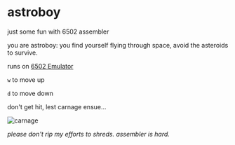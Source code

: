 # astroboy

just some fun with 6502 assembler

you are astroboy: you find yourself flying through space, avoid the asteroids to survive.

runs on [6502 Emulator](https://matrix.senecapolytechnic.ca/~chris.tyler/6502/)

`w` to move up

`d` to move down

don't get hit, lest carnage ensue...

![carnage](https://kpunno7.files.wordpress.com/2024/02/image-1.png)


*please don't rip my efforts to shreds. assembler is hard.*
